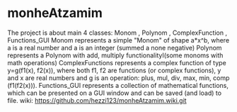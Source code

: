 # monheAtzamim
The project is about main 4 classes: Monom , Polynom , ComplexFunction , Functions_GUI 
Monom represents a simple "Monom" of shape a*x^b, where a is a real number and a is an integer (summed a none negative)
Polynom represents a Polynom with add, multiply functionalityI(some monoms with math operations)
ComplexFunctions represents a complex function of type y=g(f1(x), f2(x)), where both f1, f2 are functions (or complex functions), 
y and x are real numbers and g is an operation: plus, mul, div, max, min, comp (f1(f2(x))).
Functions_GUI represents a collection of mathematical functions, which can be presented on a GUI window and can be saved (and load) to file.
wiki: https://github.com/hezzi123/monheAtzamim.wiki.git
